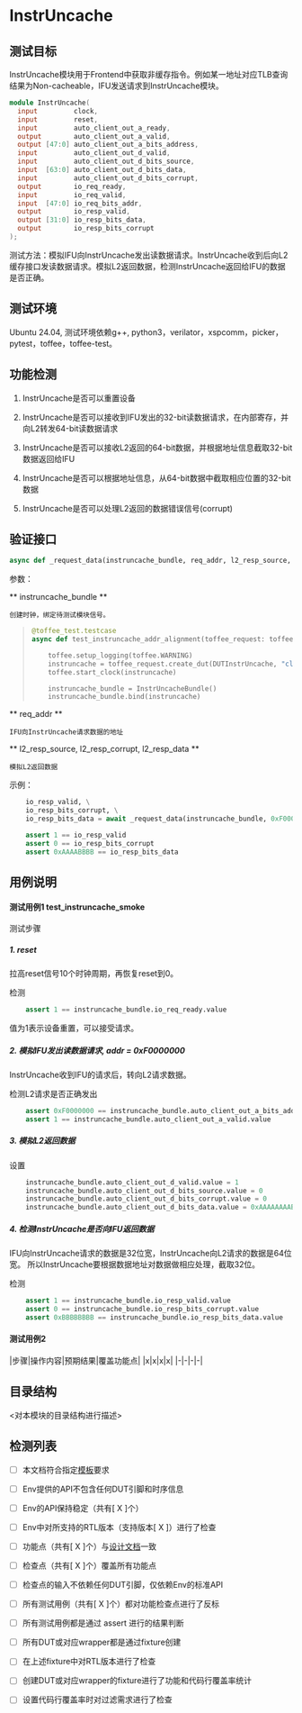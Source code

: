 # InstrUncache

## 测试目标

InstrUncache模块用于Frontend中获取非缓存指令。例如某一地址对应TLB查询结果为Non-cacheable，IFU发送请求到InstrUncache模块。

`````verilog
module InstrUncache(
  input         clock,
  input         reset,
  input         auto_client_out_a_ready,
  output        auto_client_out_a_valid,
  output [47:0] auto_client_out_a_bits_address,
  input         auto_client_out_d_valid,
  input         auto_client_out_d_bits_source,
  input  [63:0] auto_client_out_d_bits_data,
  input         auto_client_out_d_bits_corrupt,
  output        io_req_ready,
  input         io_req_valid,
  input  [47:0] io_req_bits_addr,
  output        io_resp_valid,
  output [31:0] io_resp_bits_data,
  output        io_resp_bits_corrupt
);
`````

测试方法：模拟IFU向InstrUncache发出读数据请求。InstrUncache收到后向L2缓存接口发读数据请求。模拟L2返回数据，检测InstrUncache返回给IFU的数据是否正确。

## 测试环境

Ubuntu 24.04, 测试环境依赖g++, python3，verilator，xspcomm，picker，pytest，toffee，toffee-test。

## 功能检测

1. InstrUncache是否可以重置设备

2. InstrUncache是否可以接收到IFU发出的32-bit读数据请求，在内部寄存，并向L2转发64-bit读数据请求

3. InstrUncache是否可以接收L2返回的64-bit数据，并根据地址信息截取32-bit数据返回给IFU

4. InstrUncache是否可以根据地址信息，从64-bit数据中截取相应位置的32-bit数据

5. InstrUncache是否可以处理L2返回的数据错误信号(corrupt)

## 验证接口

`````python
async def _request_data(instruncache_bundle, req_addr, l2_resp_source, l2_resp_corrupt, l2_resp_data):

`````

参数：

** instruncache\_bundle **

    创建时钟，绑定待测试模块信号。


> `````python
> @toffee_test.testcase
> async def test_instruncache_addr_alignment(toffee_request: toffee_test.ToffeeRequest):
> 
>     toffee.setup_logging(toffee.WARNING)
>     instruncache = toffee_request.create_dut(DUTInstrUncache, "clock")
>     toffee.start_clock(instruncache)
> 
>     instruncache_bundle = InstrUncacheBundle()
>     instruncache_bundle.bind(instruncache)
> 
> `````

** req\_addr **

    IFU向InstrUncache请求数据的地址


** l2\_resp\_source, l2\_resp\_corrupt, l2\_resp\_data **

    模拟L2返回数据


示例：

`````python
    io_resp_valid, \
    io_resp_bits_corrupt, \
    io_resp_bits_data = await _request_data(instruncache_bundle, 0xF0000002, 0, 0, 0xAAAAAAAABBBBBBBB)

    assert 1 == io_resp_valid
    assert 0 == io_resp_bits_corrupt
    assert 0xAAAABBBB == io_resp_bits_data
`````

## 用例说明

#### 测试用例1  test\_instruncache\_smoke

测试步骤

##### 1. reset

拉高reset信号10个时钟周期，再恢复reset到0。

检测

`````python
    assert 1 == instruncache_bundle.io_req_ready.value
`````

值为1表示设备重置，可以接受请求。


##### 2. 模拟IFU发出读数据请求, addr = 0xF0000000

InstrUncache收到IFU的请求后，转向L2请求数据。

检测L2请求是否正确发出

`````python
    assert 0xF0000000 == instruncache_bundle.auto_client_out_a_bits_address.value
    assert 1 == instruncache_bundle.auto_client_out_a_valid.value
`````

##### 3. 模拟L2返回数据

设置

`````python
    instruncache_bundle.auto_client_out_d_valid.value = 1
    instruncache_bundle.auto_client_out_d_bits_source.value = 0
    instruncache_bundle.auto_client_out_d_bits_corrupt.value = 0
    instruncache_bundle.auto_client_out_d_bits_data.value = 0xAAAAAAAABBBBBBBB
`````

##### 4. 检测InstrUncache是否向IFU返回数据

IFU向InstrUncache请求的数据是32位宽，InstrUncache向L2请求的数据是64位宽。
所以InstrUncache要根据数据地址对数据做相应处理，截取32位。

检测

`````python
    assert 1 == instruncache_bundle.io_resp_valid.value
    assert 0 == instruncache_bundle.io_resp_bits_corrupt.value
    assert 0xBBBBBBBB == instruncache_bundle.io_resp_bits_data.value
`````


#### 测试用例2

|步骤|操作内容|预期结果|覆盖功能点|
|x|x|x|x|
|-|-|-|-|


## 目录结构

<对本模块的目录结构进行描述>


## 检测列表


- [ ] 本文档符合指定[模板]()要求
- [ ] Env提供的API不包含任何DUT引脚和时序信息
- [ ] Env的API保持稳定（共有[ X ]个）
- [ ] Env中对所支持的RTL版本（支持版本[ X ]）进行了检查
- [ ] 功能点（共有[ X ]个）与[设计文档]()一致
- [ ] 检查点（共有[ X ]个）覆盖所有功能点
- [ ] 检查点的输入不依赖任何DUT引脚，仅依赖Env的标准API
- [ ] 所有测试用例（共有[ X ]个）都对功能检查点进行了反标
- [ ] 所有测试用例都是通过 assert 进行的结果判断
- [ ] 所有DUT或对应wrapper都是通过fixture创建
- [ ] 在上述fixture中对RTL版本进行了检查
- [ ] 创建DUT或对应wrapper的fixture进行了功能和代码行覆盖率统计
- [ ] 设置代码行覆盖率时对过滤需求进行了检查

